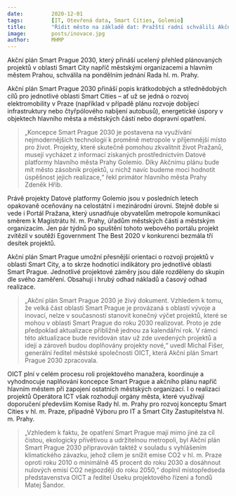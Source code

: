 ```yaml
---
date:         2020-12-01
tags:         [IT, Otevřená data, Smart Cities, Golemio]
title:        "Řídit město na základě dat: Pražští radní schválili Akční plán Smart Prague 2030"
image: 	      posts/inovace.jpg
author:       MHMP
---
```


Akční plán Smart Prague 2030, který přináší ucelený přehled plánovaných projektů v oblasti Smart City napříč městskými organizacemi a hlavním městem Prahou, schválila na pondělním jednání Rada hl. m. Prahy.

Akční plán Smart Prague 2030 přináší popis krátkodobých a střednědobých cílů pro jednotlivé oblasti Smart Cities – ať už se jedná o rozvoj elektromobility v Praze (například v případě plánu rozvoje dobíjecí infrastruktury nebo čtyřpólového nabíjení autobusů), energetické úspory v objektech hlavního města a městských částí nebo dopravní opatření.

> „Koncepce Smart Prague 2030 je postavena na využívání nejmodernějších technologií k proměně metropole v příjemnější místo pro život. Projekty, které skutečně pomohou zkvalitnit život Pražanů, musejí vycházet z informací získaných prostřednictvím Datové platformy hlavního města Prahy Golemio. Díky Akčnímu plánu bude mít město zásobník projektů, u nichž navíc budeme moci hodnotit úspěšnost jejich realizace,“ řekl primátor hlavního města Prahy Zdeněk Hřib.

Právě projekty Datové platformy Golemio jsou v posledních letech opakovaně oceňovány na celostátní i mezinárodní úrovni. Stejně dobře si vede i Portál Pražana, který usnadňuje obyvatelům metropole komunikaci směrem k Magistrátu hl. m. Prahy, úřadům městských částí a městským organizacím. Jen pár týdnů po spuštění tohoto webového portálu projekt zvítězil v soutěži Egovernment The Best 2020 v konkurenci bezmála tří desítek projektů.

Akční plán Smart Prague umožní přesnější orientaci o rozvoji projektů v oblasti Smart City, a to skrze hodnotící indikátory pro jednotlivé oblasti Smart Prague. Jednotlivé projektové záměry jsou dále rozděleny do skupin dle svého zaměření. Obsahují i hrubý odhad nákladů a časový odhad realizace.

> „Akční plán Smart Prague 2030 je živý dokument. Vzhledem k tomu, že velká část oblasti Smart Prague je provázaná s oblastí vývoje a inovací, nelze v současnosti stanovit konečný výčet projektů, které se mohou v oblasti Smart Prague do roku 2030 realizovat. Proto je zde předpoklad aktualizace přibližně jednou za kalendářní rok. V rámci této aktualizace bude revidován stav už zde uvedených projektů a idejí a zároveň budou doplňovány projekty nové,“ uvedl Michal Fišer, generální ředitel městské společnosti OICT, která Akční plán Smart Prague 2030 zpracovala.

OICT plní v celém procesu roli projektového manažera, koordinuje a vyhodnocuje naplňování koncepce Smart Prague a akčního plánu napříč hlavním městem při zapojení ostatních městských organizací. I o realizaci projektů Operátora ICT však rozhodují orgány města, které využívají doporučení především Komise Rady hl. m. Prahy pro rozvoj konceptu Smart Cities v hl. m. Praze, případně Výboru pro IT a Smart City Zastupitelstva hl. m. Prahy.

> „Vzhledem k faktu, že opatření Smart Prague mají mimo jiné za cíl čistou, ekologicky přívětivou a udržitelnou metropoli, byl Akční plán Smart Prague 2030 připravován taktéž v souladu s vyhlášením klimatického závazku, jehož cílem je snížit emise CO2 v hl. m. Praze oproti roku 2010 o minimálně 45 procent do roku 2030 a dosáhnout nulových emisí CO2 nejpozději do roku 2050,“ doplnil místopředseda představenstva OICT a ředitel Úseku projektového řízení a fondů Matej Šandor.
